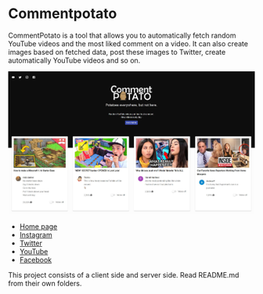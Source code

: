 # Commentpotato

CommentPotato is a tool that allows you to automatically fetch random YouTube videos and the most liked comment on a video. It can also create images based on fetched data, post these images to Twitter, create automatically YouTube videos and so on.

![client](preview.jpg?raw=true)

* [Home page](https://www.commentpotato.com/)
* [Instagram](https://www.instagram.com/commentpotato/)
* [Twitter](https://twitter.com/commentpotato)
* [YouTube](https://www.youtube.com/channel/UCXmQk4PYoq5v9jIvmRgfXYg)
* [Facebook](https://www.facebook.com/commentpotato)

This project consists of a client side and server side. Read README.md from their own folders. 

